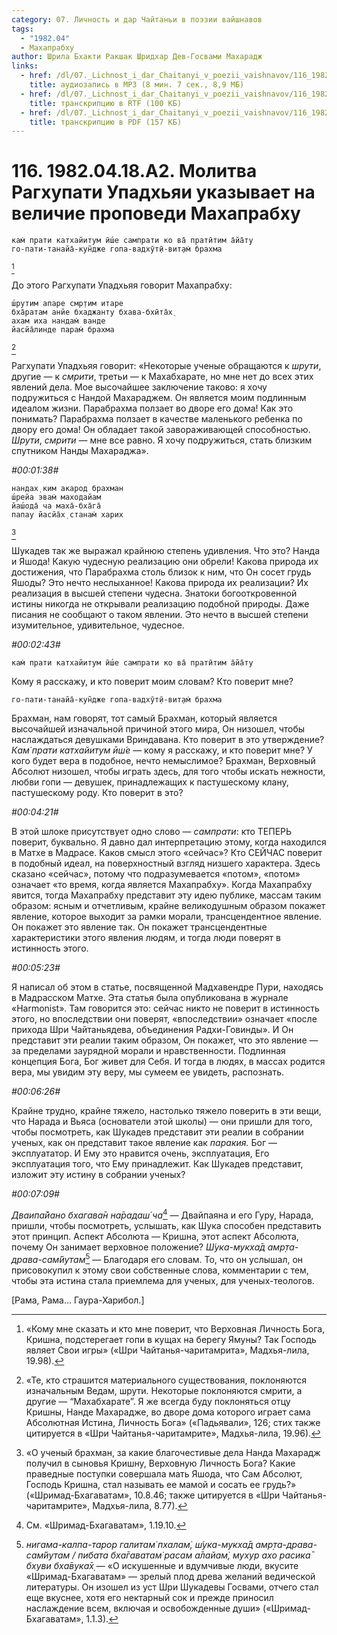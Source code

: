 ```yaml
---
category: 07. Личность и дар Чайтаньи в поэзии вайшнавов
tags:
  - "1982.04"
  - Махапрабху
author: Шрила Бхакти Ракшак Шридхар Дев-Госвами Махарадж
links:
  - href: /dl/07._Lichnost_i_dar_Chaitanyi_v_poezii_vaishnavov/116_1982.04.18.A2_SridharMj_Molitva_Raghupati_Upadhjai_ukazyvaet_na_velichie_propovedi_Mahaprabhu.mp3
    title: аудиозапись в MP3 (8 мин. 7 сек., 8,9 МБ)
  - href: /dl/07._Lichnost_i_dar_Chaitanyi_v_poezii_vaishnavov/116_1982.04.18.A2_SridharMj_Molitva_Raghupati_Upadhjai_ukazyvaet_na_velichie_propovedi_Mahaprabhu.rtf
    title: транскрипцию в RTF (100 КБ)
  - href: /dl/07._Lichnost_i_dar_Chaitanyi_v_poezii_vaishnavov/116_1982.04.18.A2_SridharMj_Molitva_Raghupati_Upadhjai_ukazyvaet_na_velichie_propovedi_Mahaprabhu.pdf
    title: транскрипцию в PDF (157 КБ)
---
```


# 116. 1982.04.18.A2. Молитва Рагхупати Упадхьяи указывает на величие проповеди Махапрабху

    кам̇ прати катхайитум ӣш́е сампрати ко ва̄ пратӣтим а̄йа̄ту
    го-пати-танайа̄-кун̃дже гопа-вадхӯт̣ӣ-вит̣ам̇ брахма
[^_ftn1]

До этого Рагхупати Упадхьяя говорит Махапрабху:

    ш́рутим апаре смр̣тим итаре
    бха̄ратам анйе бхаджанту бхава-бхӣта̄х̣
    ахам иха нандам̇ ванде
    йасйа̄линде парам̇ брахма
[^_ftn2]

Рагхупати Упадхьяя говорит: «Некоторые ученые обращаются к *шрути*, другие — к *смрити*, третьи — к Махабхарате, но мне нет до всех этих явлений дела. Мое высочайшее заключение таково: я хочу подружиться с Нандой Махараджем. Он является моим подлинным идеалом жизни. Парабрахма ползает во дворе его дома! Как это понимать? Парабрахма ползает в качестве маленького ребенка по двору его дома! Он обладает такой завораживающей способностью. *Шрути*, *смрити* — мне все равно. Я хочу подружиться, стать близким спутником Нанды Махараджа».

*#00:01:38#*

    нандах̣ ким акарод брахман
    ш́рейа эвам̇ маходайам
    йаш́ода̄ ча маха̄-бха̄га̄
    папау йасйа̄х̣ станам̇ харих
[^_ftn3]

Шукадев так же выражал крайнюю степень удивления. Что это? Нанда и Яшода! Какую чудесную реализацию они обрели! Какова природа их достижения, что Парабрахма столь близок к ним, что Он сосет грудь Яшоды? Это нечто неслыханное! Какова природа их реализации? Их реализация в высшей степени чудесна. Знатоки богооткровенной истины никогда не открывали реализацию подобной природы. Даже писания не сообщают о таком явлении. Это нечто в высшей степени изумительное, удивительное, чудесное.

*#00:02:43#*

    кам̇ прати катхайитум ӣш́е сампрати ко ва̄ пратӣтим а̄йа̄ту

Кому я расскажу, и кто поверит моим словам? Кто поверит мне?

    го-пати-танайа̄-кун̃дже гопа-вадхӯт̣ӣ-вит̣ам̇ брахма

Брахман, нам говорят, тот самый Брахман, который является высочайшей изначальной причиной этого мира, Он низошел, чтобы наслаждаться девушками Вриндавана. Кто поверит в это утверждение? *Кам̇ прати катхайитум ӣш́е* — кому я расскажу, и кто поверит мне? У кого будет вера в подобное, нечто немыслимое? Брахман, Верховный Абсолют низошел, чтобы играть здесь, для того чтобы искать нежности, любви гопи — девушек, принадлежащих к пастушескому клану, пастушескому роду. Кто поверит в это?

*#00:04:21#*

В этой шлоке присутствует одно слово — *сампрати*: кто ТЕПЕРЬ поверит, буквально. Я давно дал интерпретацию этому, когда находился в Матхе в Мадрасе. Каков смысл этого «сейчас»? Кто СЕЙЧАС поверит в подобный идеал, на поверхностный взгляд низшего характера. Здесь сказано «сейчас», потому что подразумевается «потом», «потом» означает «то время, когда является Махапрабху». Когда Махапрабху явится, тогда Махапрабху представит эту идею публике, массам таким образом: ясным и отчетливым, крайне великодушным образом покажет явление, которое выходит за рамки морали, трансцендентное явление. Он покажет это явление так. Он покажет трансцендентные характеристики этого явления людям, и тогда люди поверят в истинность этого.

*#00:05:23#*

Я написал об этом в статье, посвященной Мадхавендре Пури, находясь в Мадрасском Матхе. Эта статья была опубликована в журнале «Harmonist». Там говорится это: сейчас никто не поверит в истинность этого, но впоследствии они поверят, «впоследствии» означает «после прихода Шри Чайтаньядева, объединения Радхи-Говинды». И Он представит эти реалии таким образом, Он покажет, что это явление — за пределами заурядной морали и нравственности. Подлинная концепция Бога, Бог живет для Себя. И тогда в людях, в массах родится вера, мы увидим эту веру, мы сумеем ее увидеть, распознать.

*#00:06:26#*

Крайне трудно, крайне тяжело, настолько тяжело поверить в эти вещи, что Нарада и Вьяса (основатели этой школы) — они пришли для того, чтобы посмотреть, как Шукадев представит эти реалии в собрании ученых, как он представит такое явление как *паракия.* Бог — эксплуататор. И Ему это нравится очень, эксплуатация, Его эксплуатация того, что Ему принадлежит. Как Шукадев представит, изложит эту истину в собрании ученых?

*#00:07:09#*

*Дваипа̄йано бхагава̄н на̄радаш́ ча*[^_ftn4] — Двайпаяна и его Гуру, Нарада, пришли, чтобы посмотреть, услышать, как Шука способен представить этот принцип. Аспект Абсолюта — Кришна, этот аспект Абсолюта, почему Он занимает верховное положение? *Ш́ука-мукха̄д амр̣та-драва-сам̇йутам*[^_ftn5] — Благодаря его словам. То, что он услышал, он присовокупил к этому свои собственные слова, комментарии с тем, чтобы эта истина стала приемлема для ученых, для ученых-теологов.

[Рама, Рама… Гаура-Харибол.]



[^_ftn1]: «Кому мне сказать и кто мне поверит, что Верховная Личность Бога, Кришна, подстерегает гопи в кущах на берегу Ямуны? Так Господь являет Свои игры» («Шри Чайтанья-чаритамрита», Мадхья-лила, 19.98).

[^_ftn2]: «Те, кто страшится материального существования, поклоняются изначальным Ведам, шрути. Некоторые поклоняются смрити, а другие — “Махабхарате”. Я же всегда буду поклоняться отцу Кришны, Нанде Махарадже, во дворе дома которого играет сама Абсолютная Истина, Личность Бога» («Падьявали», 126; стих также цитируется в «Шри Чайтанья-чаритамрите», Мадхья-лила, 19.96).

[^_ftn3]: «О ученый брахман, за какие благочестивые дела Нанда Махарадж получил в сыновья Кришну, Верховную Личность Бога? Какие праведные поступки совершала мать Яшода, что Сам Абсолют, Господь Кришна, стал называть ее мамой и сосать ее грудь?» («Шримад-Бхагаватам», 10.8.46; также цитируется в «Шри Чайтанья-чаритамрите», Мадхья-лила, 8.77).

[^_ftn4]: См. «Шримад-Бхагаватам», 1.19.10.

[^_ftn5]: *нигама-калпа-тарор галитам̇ пхалам̇, ш́ука-мукха̄д амр̣та-драва-сам̇йутам / пибата бха̄гаватам̇ расам а̄лайам̇, мухур ахо расика̄ бхуви бха̄вука̄х̣* — «О искушенные и вдумчивые люди, вкусите «Шримад-Бхагаватам» — зрелый плод древа желаний ведической литературы. Он изошел из уст Шри Шукадевы Госвами, отчего стал еще вкуснее, хотя его нектарный сок и прежде приносил наслаждение всем, включая и освобожденные души» («Шримад-Бхагаватам», 1.1.3).

